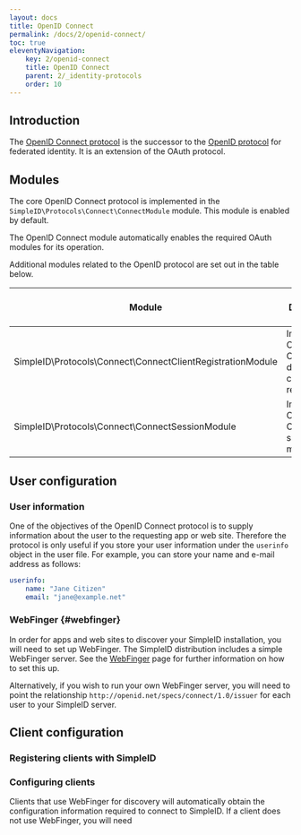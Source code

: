 ```yaml
---
layout: docs
title: OpenID Connect
permalink: /docs/2/openid-connect/
toc: true
eleventyNavigation:
    key: 2/openid-connect
    title: OpenID Connect
    parent: 2/_identity-protocols
    order: 10
---
```


## Introduction

The [OpenID Connect protocol](http://openid.net/specs/openid-connect-core-1_0.html) is the
successor to the [OpenID protocol](/docs/2/openid/) for federated identity.  It is an extension
of the OAuth protocol.

## Modules

The core OpenID Connect protocol is implemented in the `SimpleID\Protocols\Connect\ConnectModule` module.
This module is enabled by default.

The OpenID Connect module automatically enables the required OAuth modules for its operation.

Additional modules related to the OpenID protocol are set out in the table below.

| Module                                                     | Description                                           | Enabled by default? |
|------------------------------------------------------------|-------------------------------------------------------|---------------------|
| SimpleID\Protocols\Connect\ConnectClientRegistrationModule | Implements OpenID Connect dynamic client registration | No                  |
| SimpleID\Protocols\Connect\ConnectSessionModule            | Implements OpenID Connect session management          | No                  |


## User configuration

### User information

One of the objectives of the OpenID Connect protocol is to supply information about the user to
the requesting app or web site.  Therefore the protocol is only useful if you store your user
information under the `userinfo` object in the user file.  For example, you can store your
name and e-mail address as follows:

```yaml
userinfo:
    name: "Jane Citizen"
    email: "jane@example.net"
```

### WebFinger  {#webfinger}

In order for apps and web sites to discover your SimpleID installation, you will need to set
up WebFinger.  The SimpleID distribution includes a simple WebFinger server.  See the
[WebFinger](/docs/2/webfinger/) page for further information on how to set this up.

Alternatively, if you wish to run your own WebFinger server, you will need to point
the relationship `http://openid.net/specs/connect/1.0/issuer` for each user to your SimpleID server.

## Client configuration

### Registering clients with SimpleID


### Configuring clients

Clients that use WebFinger for discovery will automatically obtain the configuration information
required to connect to SimpleID.  If a client does not use WebFinger, you will need
